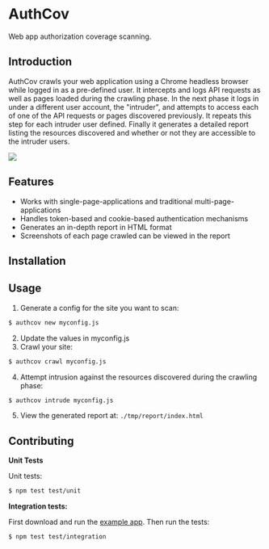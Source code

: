 # AuthCov

Web app authorization coverage scanning.

## Introduction

AuthCov crawls your web application using a Chrome headless browser while logged in as a pre-defined user. It intercepts and logs API requests as well as pages loaded during the crawling phase. In the next phase it logs in under a different user account, the "intruder", and attempts to access each of one of the API requests or pages discovered previously. It repeats this step for each intruder user defined. Finally it generates a detailed report listing the resources discovered and whether or not they are accessible to the intruder users. 

[![](https://raw.githubusercontent.com/authcov/authcov/master/docs/example_report_screenshot.png)](https://authcov.github.io/example_report/index.html)

## Features
- Works with single-page-applications and traditional multi-page-applications
- Handles token-based and cookie-based authentication mechanisms
- Generates an in-depth report in HTML format
- Screenshots of each page crawled can be viewed in the report

## Installation

## Usage

1. Generate a config for the site you want to scan:
```bash
$ authcov new myconfig.js
```
2. Update the values in myconfig.js
3. Crawl your site:
```bash
$ authcov crawl myconfig.js
```
4. Attempt intrusion against the resources discovered during the crawling phase:
```bash
$ authcov intrude myconfig.js
```
5. View the generated report at: `./tmp/report/index.html`

## Contributing

**Unit Tests**

Unit tests:
```bash
$ npm test test/unit
```

**Integration tests:**

First download and run the [example app](https://github.com/evanrolfe/example_app). Then run the tests:
```bash
$ npm test test/integration
```
